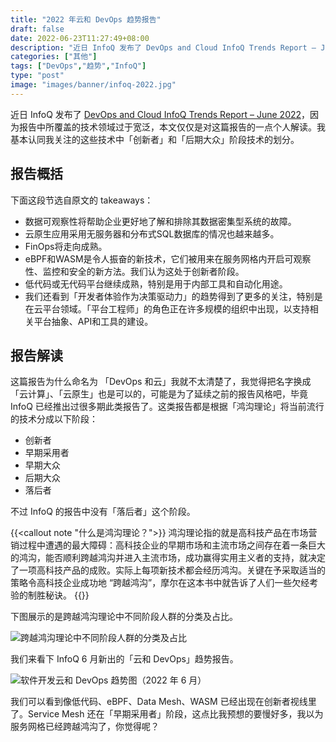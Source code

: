 ```yaml
---
title: "2022 年云和 DevOps 趋势报告"
draft: false
date: 2022-06-23T11:27:49+08:00
description: "近日 InfoQ 发布了 DevOps and Cloud InfoQ Trends Report – June 2022，因为报告中所覆盖的技术领域过于宽泛，本文仅仅是对这篇报告的一点个人解读。"
categories: ["其他"]
tags: ["DevOps","趋势","InfoQ"]
type: "post"
image: "images/banner/infoq-2022.jpg"
---
```


近日 InfoQ 发布了 [DevOps and Cloud InfoQ Trends Report – June 2022](https://www.infoq.com/articles/devops-and-cloud-trends-2022/)，因为报告中所覆盖的技术领域过于宽泛，本文仅仅是对这篇报告的一点个人解读。我基本认同我关注的这些技术中「创新者」和「后期大众」阶段技术的划分。

## 报告概括

下面这段节选自原文的 takeaways：

- 数据可观察性将帮助企业更好地了解和排除其数据密集型系统的故障。
- 云原生应用采用无服务器和分布式SQL数据库的情况也越来越多。
- FinOps将走向成熟。
- eBPF和WASM是令人振奋的新技术，它们被用来在服务网格内开启可观察性、监控和安全的新方法。我们认为这处于创新者阶段。
- 低代码或无代码平台继续成熟，特别是用于内部工具和自动化用途。
- 我们还看到「开发者体验作为决策驱动力」的趋势得到了更多的关注，特别是在云平台领域。「平台工程师」的角色正在许多规模的组织中出现，以支持相关平台抽象、API和工具的建设。

## 报告解读

这篇报告为什么命名为 「DevOps 和云」我就不太清楚了，我觉得把名字换成「云计算」、「云原生」也是可以的，可能是为了延续之前的报告风格吧，毕竟 InfoQ 已经推出过很多期此类报告了。这类报告都是根据「鸿沟理论」将当前流行的技术分成以下阶段：

- 创新者
- 早期采用者
- 早期大众
- 后期大众
- 落后者

不过 InfoQ 的报告中没有「落后者」这个阶段。

{{<callout note "什么是鸿沟理论？">}}
鸿沟理论指的就是高科技产品在市场营销过程中遭遇的最大障碍：高科技企业的早期市场和主流市场之间存在着一条巨大的鸿沟，能否顺利跨越鸿沟并进入主流市场，成功赢得实用主义者的支持，就决定了一项高科技产品的成败。实际上每项新技术都会经历鸿沟。关键在予采取适当的策略令高科技企业成功地 “跨越鸿沟”，摩尔在这本书中就告诉了人们一些欠经考验的制胜秘诀。
{{</callout>}}

下图展示的是跨越鸿沟理论中不同阶段人群的分类及占比。

![跨越鸿沟理论中不同阶段人群的分类及占比](https://tva1.sinaimg.cn/large/e6c9d24ely1h3i08cufbsj218g0p0dhn.jpg)

我们来看下 InfoQ 6 月新出的「云和 DevOps」趋势报告。

![软件开发云和 DevOps 趋势图（2022 年 6 月）](https://tva1.sinaimg.cn/large/e6c9d24ely1h3i0uoqn13j20xc0ndtb5.jpg)

我们可以看到像低代码、eBPF、Data Mesh、WASM 已经出现在创新者视线里了。Service Mesh 还在「早期采用者」阶段，这点比我预想的要慢好多，我以为服务网格已经跨越鸿沟了，你觉得呢？

